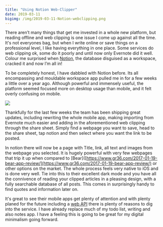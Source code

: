 ```yaml
---
title: "Using Notion Web-Clipper"
date: 2019-03-11
bigimg: /img/2019-03-11-Notion-webclipping.png
---
```

There aren’t many things that get me invested in a whole new platform, but reading offline and web clipping is one issue I come up against all the time. It's not everyones bag, but when I write online or save things on a professional level, I like having everything in one place. Some services do web clipping ok, some do it poorly and until now only Evernote did it well. Colour me surprised when [Notion](https://notion.so), the database disguised as a workspace, cracked it and now I’m all in!

To be completely honest, I have dabbled with Notion before. Its all encompassing and mouldable workspace app pulled me in for a few weeks a little over a year ago. Although powerful and immensely useful, the platform seemed focused more on desktop usage than mobile, and it felt overly confusing on mobile.

![](https://gr36.com/img/2019-03-11-notion-webclip-screenshots.png)

Thankfully for the last few weeks the team has been shipping great updates, including rewriting the whole mobile app, making importing from Evernote much easier and adding in the aforementioned web clipping through the share sheet. Simply find a webpage you want to save, head to the share sheet, tap notion and then select where you want the link to be posted.

In notion there will now be a page with Title, link, all text and images from the webpage you selected. It is hugely powerful with very few webpages that trip it up when compared to [Bear]([https://www.gr36.com/2017-01-19-bear-app-review/](https://www.gr36.com/2017-01-19-bear-app-review/) or other options on the market. The whole process feels very native to iOS and is done very well. Tie into this to their excellent dark mode and you have all the connivence of reading your clipped articles in a pleasing design, with a fully searchable database of all posts. This comes in surprisingly handy to find quotes and information later on.

It's great to see their mobile apps get plenty of attention and with plenty planed for the future including a [web API](https://www.notion.so/What-s-New-157765353f2c4705bd45474e5ba8b46c) there is plenty of reasons to dig into the service. I have already replace much of my todo list, writing and also notes app. I have a feeling this is going to be great for my digital minimalism going forward.
